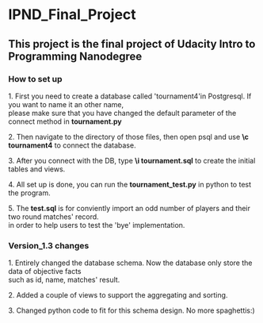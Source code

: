 # IPND_Final_Project
<h2>This project is the final project of Udacity Intro to Programming Nanodegree</h2>
<h3>How to set up</h3>
<p>
1. First you need to create a database called 'tournament4'in Postgresql. If you want to name it an other name,</br>
   please make sure that you have changed the default parameter of the connect method in <b>tournament.py</b>
</p>
<p>
2. Then navigate to the directory of those files, then open psql and use <b>\c tournament4</b> to connect the database.  
</p>
<p>
3. After you connect with the DB, type <b>\i tournament.sql</b> to create the initial tables and views.
</p>
<p>
4. All set up is done, you can run the <b>tournament_test.py</b> in python to test the program.
</p>
<p>
5. The <b>test.sql</b> is for conviently import an odd number of players and their two round matches' record.</br>
   in order to help users to test the 'bye' implementation. 
</p>
<h3>Version_1.3 changes</h3>
<p>
1. Entirely changed the database schema. Now the database only store the data of objective facts</br>
   such as id, name, matches' result.
</p>
<p>
2. Added a couple of views to support the aggregating and sorting.
</p>
<p>
3. Changed python code to fit for this schema design. No more spaghettis:)
</p>
